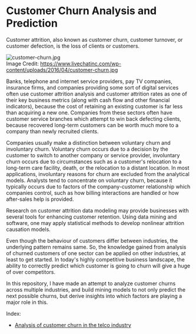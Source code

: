 # Customer Churn Analysis and Prediction
Customer attrition, also known as customer churn, customer turnover, or customer defection, is the loss of clients or customers.

![customer-churn.jpg](https://www.livechatinc.com/wp-content/uploads/2016/04/customer-churn.jpg)
<br>Image Credit: https://www.livechatinc.com/wp-content/uploads/2016/04/customer-churn.jpg

Banks, telephone and internet service providers, pay TV companies, insurance firms, and companies providing some sort of digital services often use customer attrition analysis and customer attrition rates as one of their key business metrics (along with cash flow and other financial indicators), because the cost of retaining an existing customer is far less than acquiring a new one. Companies from these sectors often have customer service branches which attempt to win back defecting clients, because recovered long-term customers can be worth much more to a company than newly recruited clients.

Companies usually make a distinction between voluntary churn and involuntary churn. Voluntary churn occurs due to a decision by the customer to switch to another company or service provider, involuntary churn occurs due to circumstances such as a customer's relocation to a long-term care facility, death, or the relocation to a distant location. In most applications, involuntary reasons for churn are excluded from the analytical models. Analysts tend to concentrate on voluntary churn, because it typically occurs due to factors of the company-customer relationship which companies control, such as how billing interactions are handled or how after-sales help is provided.

Research on customer attrition data modeling may provide businesses with several tools for enhancing customer retention. Using data mining and software, one may apply statistical methods to develop nonlinear attrition causation models.

Even though the behaviour of customers differ between industries, the underlying pattern remains same. So, the knowledge gained from analysis of churned customers of one sector can be applied on other industries, at least to get started. In today's highly competitive business landscape, the ability to correctly predict which customer is going to churn will give a huge of over competitors.

In this repository, I have made an attempt to analyze customer churns across multiple industries, and build mining models to not only predict the next possible churns, but derive insights into which factors are playing a major role in this.

Index:

* [Analysis of customer churn in the telco industry](https://github.com/SupratimH/customer-churn-analysis-and-prediction/tree/master/telco-ibm-data)

